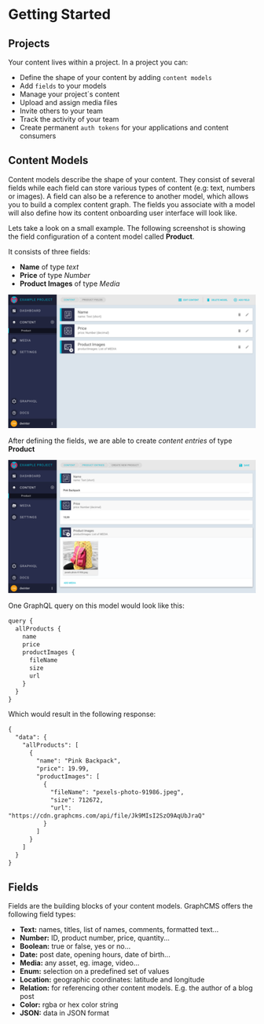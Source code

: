 # Getting Started

## Projects

Your content lives within a project. In a project you can:

* Define the shape of your content by adding `content models`
* Add `fields` to your models
* Manage your project´s content
* Upload and assign media files
* Invite others to your team
* Track the activity of your team
* Create permanent `auth tokens` for your applications and content consumers

## Content Models

Content models describe the shape of your content. They consist of several fields while each field can store various types of content (e.g: text, numbers or images). A field can also be a reference to another model, which allows you to build a complex content graph. The fields you associate with a model will also define how its content onboarding user interface will look like.

Lets take a look on a small example. The following screenshot is showing the field configuration of a content model called **Product**.

It consists of three fields:

* **Name** of type *text*
* **Price** of type *Number*
* **Product Images** of type *Media*

![Screenshot](img/screen_product_fields.png)

After defining the fields, we are able to create *content entries* of type **Product**

![Screenshot](img/screen_product_add.png)

One GraphQL query on this model would look like this:

```
query {
  allProducts {
    name
    price
    productImages {
      fileName
      size
      url
    }
  }
}
```

Which would result in the following response:

```
{
  "data": {
    "allProducts": [
      {
        "name": "Pink Backpack",
        "price": 19.99,
        "productImages": [
          {
            "fileName": "pexels-photo-91986.jpeg",
            "size": 712672,
            "url": "https://cdn.graphcms.com/api/file/Jk9MIsI2SzO9AqUbJraQ"
          }
        ]
      }
    ]
  }
}
```

## Fields

Fields are the building blocks of your content models.
GraphCMS offers the following field types:

* **Text:** names, titles, list of names, comments, formatted text...
* **Number:** ID, product number, price, quantity...
* **Boolean:** true or false, yes or no...
* **Date:** post date, opening hours, date of birth...
* **Media:** any asset, eg. image, video...
* **Enum:** selection on a predefined set of values
* **Location:** geographic coordinates: latitude and longitude
* **Relation:** for referencing other content models. E.g. the author of a blog post
* **Color:** rgba or hex color string
* **JSON:** data in JSON format
